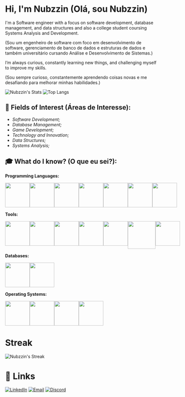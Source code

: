 # Hi, I'm Nubzzin (Olá, sou Nubzzin)

I'm a Software engineer with a focus on software development, database management, and data structures and also a college student coursing Systems Analysis and Development.

(Sou um engenheiro de software com foco em desenvolvimento de software, gerenciamento de banco de dados e estruturas de dados e também universitário cursando Análise e Desenvolvimento de Sistemas.)

I’m always curious, constantly learning new things, and challenging myself to improve my skills.

(Sou sempre curioso, constantemente aprendendo coisas novas e me desafiando para melhorar minhas habilidades.)

![Nubzzin's Stats](https://github-readme-stats.vercel.app/api?username=Nubzzin&theme=dracula&show_icons=true&hide_border=true&count_private=true&rank_icon=github)
![Top Langs](https://github-readme-stats.vercel.app/api/top-langs/?username=Nubzzin&layout=compact&theme=dracula&hide_border=true&exclude_repo=)





## 🚀 Fields of Interest (Áreas de Interesse):
- *Software Development;*
- *Database Management;*
- *Game Development;*
- *Technology and Innovation;*
- *Data Structures;*
- *Systems Analysis;*

## 🎓 What do I know? (O que eu sei?):

**Programming Languages:**
<div style='display: flex;'>
    <img src="https://cdn.jsdelivr.net/gh/devicons/devicon@latest/icons/c/c-original.svg" width='80px'/>
    <img src="https://cdn.jsdelivr.net/gh/devicons/devicon@latest/icons/cplusplus/cplusplus-original.svg" width='80px'/>
    <img src="https://cdn.jsdelivr.net/gh/devicons/devicon@latest/icons/csharp/csharp-original.svg" width="80px"/>
    <img src="https://miqh.gallerycdn.vsassets.io/extensions/miqh/vscode-language-rust/0.14.0/1536151476041/Microsoft.VisualStudio.Services.Icons.Default" width='80px'/>
    <img src="https://cdn.jsdelivr.net/gh/devicons/devicon@latest/icons/python/python-original.svg" width='80px'/>
    <img src="https://static-00.iconduck.com/assets.00/java-icon-256x256-k4ufhihr.png" width="80px"/>
    <img src="https://cdn.jsdelivr.net/gh/devicons/devicon@latest/icons/javascript/javascript-original.svg" width="80px"/>
</div>

**Tools:**
<div style='display: flex;'>
    <img src="https://images.icon-icons.com/2108/PNG/512/react_icon_130845.png" width="80px"/>
    <img src="https://cdn.jsdelivr.net/gh/devicons/devicon@latest/icons/git/git-original.svg" width='80px'/>
    <img src="https://images.crunchbase.com/image/upload/c_pad,h_256,w_256,f_auto,q_auto:eco,dpr_1/ywjqppks5ffcnbfjuttq" width="80px"/>
    <img src="https://upload.wikimedia.org/wikipedia/commons/thumb/9/9f/Vimlogo.svg/1200px-Vimlogo.svg.png" width='80px'/>
    <img src="https://cdn.jsdelivr.net/gh/devicons/devicon@latest/icons/cmake/cmake-original.svg" width="80px"/>
    <img src="https://camo.githubusercontent.com/ab670630c04fa5e757ef1c83ef29401410e6b6be1f47c4dd6dddad7ba616c80b/68747470733a2f2f63646e2d696d616765732d312e6d656469756d2e636f6d2f6d61782f3235362f312a46454539386957696e6c5a42596b78424147384d76412e706e67" width="90px"/>
    <img src="https://visualstudio.microsoft.com/wp-content/uploads/2021/10/Product-Icon.svg" width="80px"/>

</div>

**Databases:**
<div style='display: flex;'>
    <img src="https://user-images.githubusercontent.com/12401985/69677784-80bec400-1082-11ea-89b2-b2120eb84676.png" width='80px'/>
    <img src="https://cdn-icons-png.freepik.com/256/17266/17266017.png?semt=ais_hybrid" width="80px"/>
</div>

**Operating Systems:**
<div style='display: flex;'>
    <img src="https://static-00.iconduck.com/assets.00/windows-icon-2018x2048-0y0cfqbh.png" width="80px"/>
    <img src="https://cdn-icons-png.flaticon.com/256/518/518713.png" width='80px'/>
    <img src="https://cdn0.iconfinder.com/data/icons/flat-round-system/512/archlinux-512.png" width='80px'/>
    <img src="https://www.shareicon.net/download/2015/09/16/101872_debian.ico" width='80px'/>
</div>

# Streak

![Nubzzin's Streak](https://github-readme-streak-stats.herokuapp.com/?user=Nubzzin&theme=dracula&hide_border=true)


# 🔗 Links
[![LinkedIn](https://img.shields.io/badge/LinkedIn-blue?style=for-the-badge&logo=linkedin)](https://www.linkedin.com/in/matheus-correia-de-sousa-88b739353)
[![Email](https://img.shields.io/badge/E--mail-grey?style=for-the-badge&logo=gmail)](mailto:matheuscds.contato@gmail.com)
[![Discord](https://img.shields.io/badge/Discord-5865F2?style=for-the-badge&logo=discord&logoColor=white)](https://discordapp.com/users/nubsdre)
